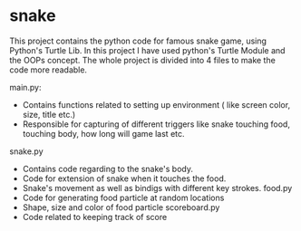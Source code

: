# snake
This project contains the python code for famous snake game, using Python's Turtle Lib.
In this project I have used python's Turtle Module and the OOPs concept. The whole project is divided into 4 files to make the code more readable.



main.py:
  - Contains functions related to setting up environment ( like screen color, size, title etc.)
  - Responsible for capturing of different triggers like snake touching food, touching body, how long will game last etc.  
  
snake.py 
  - Contains code regarding to the snake's body.
  - Code for extension of snake when it touches the food.
  - Snake's movement as well as bindigs with different key strokes.
food.py
  - Code for generating food particle at random locations
  - Shape, size and color of food particle
scoreboard.py
  - Code related to keeping track of score
